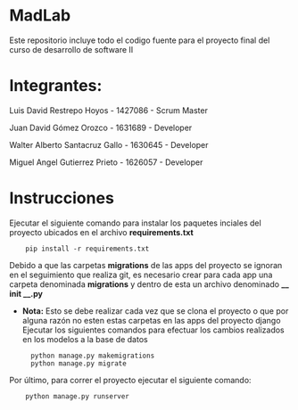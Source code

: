 # MadLab
Este repositorio incluye todo el codigo fuente para el proyecto final del curso de desarrollo de software II
# Integrantes:

Luis David Restrepo Hoyos - 1427086 - Scrum Master

Juan David Gómez Orozco - 1631689 - Developer

Walter Alberto Santacruz Gallo - 1630645 - Developer

Miguel Angel Gutierrez Prieto - 1626057 - Developer

# Instrucciones

Ejecutar el siguiente comando para instalar los paquetes inciales del proyecto ubicados en el archivo **requirements.txt**

        pip install -r requirements.txt

Debido a que las carpetas **migrations** de las apps del proyecto se ignoran en el seguimiento que realiza git, es 
necesario crear para cada app una carpeta denominada **migrations** y dentro de esta un archivo denominado **__ init __.py**
- **Nota:** Esto se debe realizar cada vez que se clona el proyecto o que por alguna razón no esten estas carpetas en las
apps del proyecto django
Ejecutar los siguientes comandos para efectuar los cambios realizados en los modelos a la base de datos
        
        python manage.py makemigrations
        python manage.py migrate
 
Por último, para correr el proyecto ejecutar el siguiente comando:

        python manage.py runserver
        
